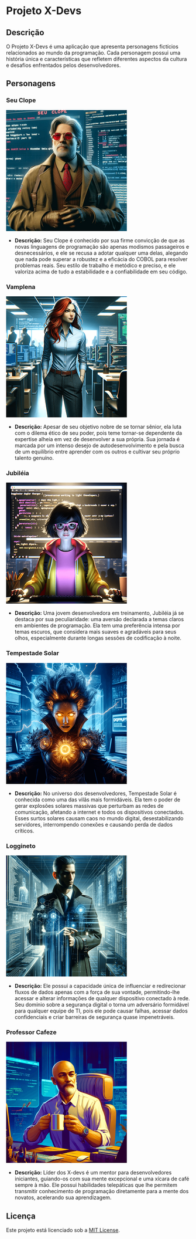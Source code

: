 # Projeto X-Devs

## Descrição
O Projeto X-Devs é uma aplicação que apresenta personagens fictícios relacionados ao mundo da programação. Cada personagem possui uma história única e características que refletem diferentes aspectos da cultura e desafios enfrentados pelos desenvolvedores.

## Personagens

### Seu Clope
![Seu Clope](src/imagens/seuclope.png)
- **Descrição:** Seu Clope é conhecido por sua firme convicção de que as novas linguagens de programação são apenas modismos passageiros e desnecessários, e ele se recusa a adotar qualquer uma delas, alegando que nada pode superar a robustez e a eficácia do COBOL para resolver problemas reais. Seu estilo de trabalho é metódico e preciso, e ele valoriza acima de tudo a estabilidade e a confiabilidade em seu código.

### Vamplena
![Vamplena](src/imagens/vamplena.png)
- **Descrição:** Apesar de seu objetivo nobre de se tornar sênior, ela luta com o dilema ético de seu poder, pois teme tornar-se dependente da expertise alheia em vez de desenvolver a sua própria. Sua jornada é marcada por um intenso desejo de autodesenvolvimento e pela busca de um equilíbrio entre aprender com os outros e cultivar seu próprio talento genuíno.

### Jubiléia
![Jubiléia](src/imagens/jubileia.png)
- **Descrição:** Uma jovem desenvolvedora em treinamento, Jubiléia já se destaca por sua peculiaridade: uma aversão declarada a temas claros em ambientes de programação. Ela tem uma preferência intensa por temas escuros, que considera mais suaves e agradáveis para seus olhos, especialmente durante longas sessões de codificação à noite.

### Tempestade Solar
![Tempestade Solar](src/imagens/tempestade-solar.png)
- **Descrição:** No universo dos desenvolvedores, Tempestade Solar é conhecida como uma das vilãs mais formidáveis. Ela tem o poder de gerar explosões solares massivas que perturbam as redes de comunicação, afetando a internet e todos os dispositivos conectados. Esses surtos solares causam caos no mundo digital, desestabilizando servidores, interrompendo conexões e causando perda de dados críticos.

### Loggineto
![Loggineto](src/imagens/loggineto.png)
- **Descrição:** Ele possui a capacidade única de influenciar e redirecionar fluxos de dados apenas com a força de sua vontade, permitindo-lhe acessar e alterar informações de qualquer dispositivo conectado à rede. Seu domínio sobre a segurança digital o torna um adversário formidável para qualquer equipe de TI, pois ele pode causar falhas, acessar dados confidenciais e criar barreiras de segurança quase impenetráveis.

### Professor Cafeze
![Professor Cafeze](src/imagens/professor-cafeze.png)
- **Descrição:** Líder dos X-devs é um mentor para desenvolvedores iniciantes, guiando-os com sua mente excepcional e uma xícara de café sempre à mão. Ele possui habilidades telepáticas que lhe permitem transmitir conhecimento de programação diretamente para a mente dos novatos, acelerando sua aprendizagem.

## Licença
Este projeto está licenciado sob a [MIT License](LICENSE).

